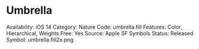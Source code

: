# Umbrella

Availability: iOS 14
Category: Nature
Code: umbrella.fill
Features: Color, Hierarchical, Weights
Free: Yes
Source: Apple SF Symbols
Status: Released
Symbol: umbrella.fill2x.png